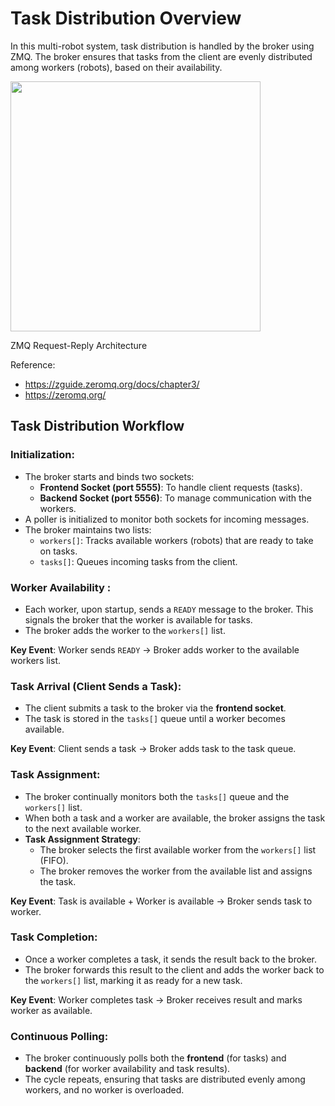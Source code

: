 # Task Distribution Overview

In this multi-robot system, task distribution is handled by the broker using ZMQ. The broker ensures that tasks from the client are evenly distributed among workers (robots), based on their availability. 



<img src="https://github.com/user-attachments/assets/1df93716-8e9d-405a-89dd-c5b3a36a2774" width="400"/>

ZMQ Request-Reply Architecture 


Reference:

- https://zguide.zeromq.org/docs/chapter3/
- https://zeromq.org/



## Task Distribution Workflow


### Initialization:
- The broker starts and binds two sockets:
  - **Frontend Socket (port 5555)**: To handle client requests (tasks).
  - **Backend Socket (port 5556)**: To manage communication with the workers.
- A poller is initialized to monitor both sockets for incoming messages.
- The broker maintains two lists:
  - `workers[]`: Tracks available workers (robots) that are ready to take on tasks.
  - `tasks[]`: Queues incoming tasks from the client.


### Worker Availability :
- Each worker, upon startup, sends a `READY` message to the broker. This signals the broker that the worker is available for tasks.
- The broker adds the worker to the `workers[]` list.

**Key Event**: Worker sends `READY` → Broker adds worker to the available workers list.


### Task Arrival (Client Sends a Task):
- The client submits a task to the broker via the **frontend socket**.
- The task is stored in the `tasks[]` queue until a worker becomes available.

**Key Event**: Client sends a task → Broker adds task to the task queue.


### Task Assignment:
- The broker continually monitors both the `tasks[]` queue and the `workers[]` list.
- When both a task and a worker are available, the broker assigns the task to the next available worker.
- **Task Assignment Strategy**:
  - The broker selects the first available worker from the `workers[]` list (FIFO).
  - The broker removes the worker from the available list and assigns the task.

**Key Event**: Task is available + Worker is available → Broker sends task to worker.


### Task Completion:
- Once a worker completes a task, it sends the result back to the broker.
- The broker forwards this result to the client and adds the worker back to the `workers[]` list, marking it as ready for a new task.

**Key Event**: Worker completes task → Broker receives result and marks worker as available.

### Continuous Polling:
- The broker continuously polls both the **frontend** (for tasks) and **backend** (for worker availability and task results).
- The cycle repeats, ensuring that tasks are distributed evenly among workers, and no worker is overloaded.
